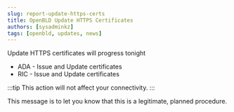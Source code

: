 ```yaml
---
slug: report-update-https-certs
title: OpenBLD Update HTTPS Certificates
authors: [sysadminkz]
tags: [openbld, updates, news]
---
```


Update HTTPS certificates will progress tonight

- ADA - Issue and Update certificates
- RIC - Issue and Update certificates

:::tip
This action will not affect your connectivity. 
:::

This message is to let you know that this is a legitimate, planned procedure.
